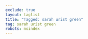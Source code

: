 ```yaml
---
exclude: true
layout: taglist
title: "Tagged: sarah urist green"
tag: sarah urist green
robots: noindex
---
```

